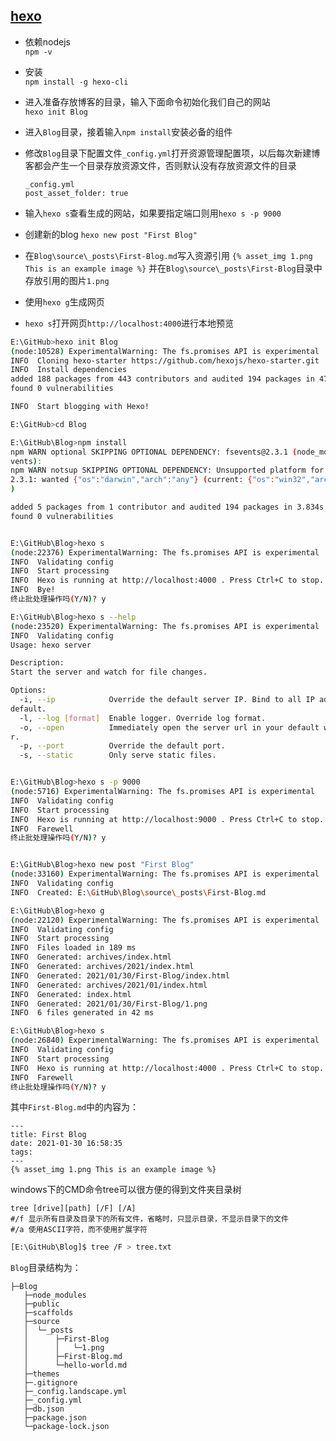 

## [hexo](https://hexo.io/docs/asset-folders "asset-folders")
* 依赖nodejs  
  `npm -v`  

* 安装  
  `npm install -g hexo-cli`  

* 进入准备存放博客的目录，输入下面命令初始化我们自己的网站  
 `hexo init Blog`

* 进入`Blog`目录，接着输入`npm install`安装必备的组件  

* 修改`Blog`目录下配置文件`_config.yml`打开资源管理配置项，以后每次新建博客都会产生一个目录存放资源文件，否则默认没有存放资源文件的目录  
    ```
    _config.yml
    post_asset_folder: true
    ```
* 输入`hexo s`查看生成的网站，如果要指定端口则用`hexo s -p 9000`  

* 创建新的blog `hexo new post "First Blog"`

* 在`Blog\source\_posts\First-Blog.md`写入资源引用 `{% asset_img 1.png This is an example image %}` 并在`Blog\source\_posts\First-Blog`目录中存放引用的图片`1.png`  

* 使用`hexo g`生成网页   
* `hexo s`打开网页`http://localhost:4000`进行本地预览  

```sh
E:\GitHub>hexo init Blog
(node:10528) ExperimentalWarning: The fs.promises API is experimental
INFO  Cloning hexo-starter https://github.com/hexojs/hexo-starter.git
INFO  Install dependencies
added 188 packages from 443 contributors and audited 194 packages in 47.167s
found 0 vulnerabilities

INFO  Start blogging with Hexo!

E:\GitHub>cd Blog

E:\GitHub\Blog>npm install
npm WARN optional SKIPPING OPTIONAL DEPENDENCY: fsevents@2.3.1 (node_modules\fse
vents):
npm WARN notsup SKIPPING OPTIONAL DEPENDENCY: Unsupported platform for fsevents@
2.3.1: wanted {"os":"darwin","arch":"any"} (current: {"os":"win32","arch":"x64"}
)

added 5 packages from 1 contributor and audited 194 packages in 3.834s
found 0 vulnerabilities


E:\GitHub\Blog>hexo s
(node:22376) ExperimentalWarning: The fs.promises API is experimental
INFO  Validating config
INFO  Start processing
INFO  Hexo is running at http://localhost:4000 . Press Ctrl+C to stop.
INFO  Bye!
终止批处理操作吗(Y/N)? y

E:\GitHub\Blog>hexo s --help
(node:23520) ExperimentalWarning: The fs.promises API is experimental
INFO  Validating config
Usage: hexo server

Description:
Start the server and watch for file changes.

Options:
  -i, --ip            Override the default server IP. Bind to all IP address by
default.
  -l, --log [format]  Enable logger. Override log format.
  -o, --open          Immediately open the server url in your default web browse
r.
  -p, --port          Override the default port.
  -s, --static        Only serve static files.


E:\GitHub\Blog>hexo s -p 9000
(node:5716) ExperimentalWarning: The fs.promises API is experimental
INFO  Validating config
INFO  Start processing
INFO  Hexo is running at http://localhost:9000 . Press Ctrl+C to stop.
INFO  Farewell
终止批处理操作吗(Y/N)? y


E:\GitHub\Blog>hexo new post "First Blog"
(node:33160) ExperimentalWarning: The fs.promises API is experimental
INFO  Validating config
INFO  Created: E:\GitHub\Blog\source\_posts\First-Blog.md

E:\GitHub\Blog>hexo g
(node:22120) ExperimentalWarning: The fs.promises API is experimental
INFO  Validating config
INFO  Start processing
INFO  Files loaded in 189 ms
INFO  Generated: archives/index.html
INFO  Generated: archives/2021/index.html
INFO  Generated: 2021/01/30/First-Blog/index.html
INFO  Generated: archives/2021/01/index.html
INFO  Generated: index.html
INFO  Generated: 2021/01/30/First-Blog/1.png
INFO  6 files generated in 42 ms

E:\GitHub\Blog>hexo s
(node:26840) ExperimentalWarning: The fs.promises API is experimental
INFO  Validating config
INFO  Start processing
INFO  Hexo is running at http://localhost:4000 . Press Ctrl+C to stop.
INFO  Farewell
终止批处理操作吗(Y/N)? y
```

其中`First-Blog.md`中的内容为：
```
---
title: First Blog
date: 2021-01-30 16:58:35
tags:
---
{% asset_img 1.png This is an example image %}
```

windows下的CMD命令tree可以很方便的得到文件夹目录树
```
tree [drive][path] [/F] [/A]
#/f 显示所有目录及目录下的所有文件，省略时，只显示目录，不显示目录下的文件
#/a 使用ASCII字符，而不使用扩展字符
```

```sh
[E:\GitHub\Blog]$ tree /F > tree.txt
```

`Blog`目录结构为：
```
├─Blog  
   ├─node_modules
   ├─public
   ├─scaffolds
   ├─source
   │  └─_posts
   │      ├─First-Blog
   │      │   └─1.png
   │      ├─First-Blog.md
   │      └─hello-world.md
   ├─themes
   ├─.gitignore
   ├─_config.landscape.yml
   ├─_config.yml
   ├─db.json
   ├─package.json
   └─package-lock.json
```